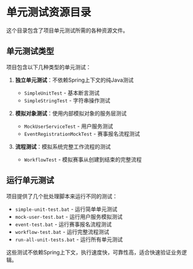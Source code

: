 # 单元测试资源目录

这个目录包含了项目单元测试所需的各种资源文件。

## 单元测试类型

项目包含以下几种类型的单元测试：

1. **独立单元测试**：不依赖Spring上下文的纯Java测试
   - `SimpleUnitTest` - 基本断言测试
   - `SimpleStringTest` - 字符串操作测试

2. **模拟对象测试**：使用内部模拟对象的服务层测试
   - `MockUserServiceTest` - 用户服务测试
   - `EventRegistrationMockTest` - 赛事报名流程测试

3. **流程测试**：模拟系统完整工作流程的测试
   - `WorkflowTest` - 模拟赛事从创建到结束的完整流程

## 运行单元测试

项目提供了几个批处理脚本来运行不同的测试：

- `simple-unit-test.bat` - 运行简单单元测试
- `mock-user-test.bat` - 运行用户服务模拟测试
- `event-test.bat` - 运行赛事报名流程测试
- `workflow-test.bat` - 运行完整流程测试
- `run-all-unit-tests.bat` - 运行所有单元测试

这些测试不依赖Spring上下文，执行速度快，可靠性高，适合快速验证业务逻辑。 